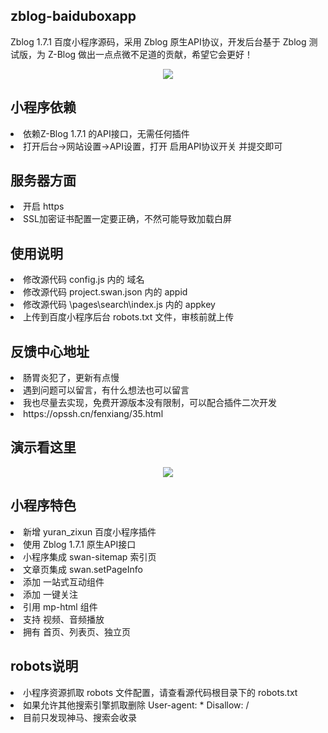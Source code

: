 
<h2>zblog-baiduboxapp</h2>
<P>Zblog 1.7.1 百度小程序源码，采用 Zblog 原生API协议，开发后台基于 Zblog 测试版，为 Z-Blog 做出一点点微不足道的贡献，希望它会更好！</P>
<p align="center">
<a href="https://gitee.com/link?target=https%3A%2F%2Fa.paddle.com%2Fv2%2Fclick%2F16413%2F119403%3Flink%3D1227">
<img src="https://img.shields.io/badge/zblog%20baiduboxapp-By%20彧%20繎%20叔%20叔%20-gray.svg?colorA=655BE1&amp;colorB=4F44D6&amp;style=for-the-badge">
</a>
</p>

<h2>小程序依赖</h2>
<li>依赖Z-Blog 1.7.1 的API接口，无需任何插件</li>
<li>打开后台->网站设置->API设置，打开 启用API协议开关 并提交即可</li>

<h2>服务器方面</h2>
<li>开启 https</li>
<li>SSL加密证书配置一定要正确，不然可能导致加载白屏</li>

<h2>使用说明</h2>
<li>修改源代码 config.js 内的 域名</li>
<li>修改源代码 project.swan.json 内的 appid</li>
<li>修改源代码 \pages\search\index.js 内的 appkey</li>
<li>上传到百度小程序后台 robots.txt 文件，审核前就上传</li>

<h2>反馈中心地址</h2>
<li>肠胃炎犯了，更新有点慢</li>
<li>遇到问题可以留言，有什么想法也可以留言</li>
<li>我也尽量去实现，免费开源版本没有限制，可以配合插件二次开发</li>
<li>https://opssh.cn/fenxiang/35.html</li>

<h2>演示看这里</h2>
<p align="center">
<img src="https://oss.opssh.cn/zb_users/upload/2021/11/202111212401_814.png">
</p>

<h2>小程序特色</h2>
<li>新增 yuran_zixun 百度小程序插件</li>
<li>使用 Zblog 1.7.1 原生API接口</li>
<li>小程序集成 swan-sitemap 索引页</li>
<li>文章页集成 swan.setPageInfo </li>
<li>添加 一站式互动组件</li>
<li>添加 一键关注</li>
<li>引用 mp-html 组件</li>
<li>支持 视频、音频播放</li>
<li>拥有 首页、列表页、独立页</li>

<h2>robots说明</h2>
<li>小程序资源抓取 robots 文件配置，请查看源代码根目录下的 robots.txt</li>
<li>如果允许其他搜索引擎抓取删除 User-agent: * Disallow: /</li>
<li>目前只发现神马、搜索会收录</li>

